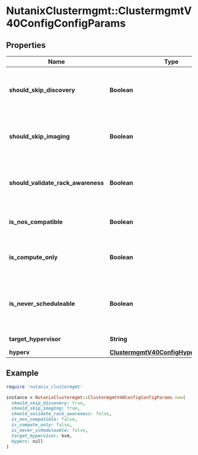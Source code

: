# NutanixClustermgmt::ClustermgmtV40ConfigConfigParams

## Properties

| Name | Type | Description | Notes |
| ---- | ---- | ----------- | ----- |
| **should_skip_discovery** | **Boolean** | Indicates if node discovery need to be skipped or not. | [optional] |
| **should_skip_imaging** | **Boolean** | Indicates if node imaging needs to be skipped or not. | [optional] |
| **should_validate_rack_awareness** | **Boolean** | Indicates if rack awareness needs to be validated or not. | [optional] |
| **is_nos_compatible** | **Boolean** | Indicates if node is compatible or not. | [optional] |
| **is_compute_only** | **Boolean** | Indicates whether the node is compute only or not. | [optional] |
| **is_never_scheduleable** | **Boolean** | Indicates whether the node is marked to be never schedulable or not. | [optional] |
| **target_hypervisor** | **String** | Target hypervisor. | [optional] |
| **hyperv** | [**ClustermgmtV40ConfigHypervCredentials**](ClustermgmtV40ConfigHypervCredentials.md) |  | [optional] |

## Example

```ruby
require 'nutanix_clustermgmt'

instance = NutanixClustermgmt::ClustermgmtV40ConfigConfigParams.new(
  should_skip_discovery: true,
  should_skip_imaging: true,
  should_validate_rack_awareness: false,
  is_nos_compatible: false,
  is_compute_only: false,
  is_never_scheduleable: false,
  target_hypervisor: kvm,
  hyperv: null
)
```

